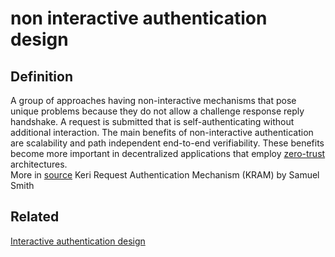 # non interactive authentication design
## Definition
A group of approaches having non-interactive mechanisms that pose unique problems because they do not allow a challenge response reply handshake. A request is submitted that is self-authenticating without additional interaction. The main benefits of non-interactive authentication are scalability and path independent end-to-end verifiability. These benefits become more important in decentralized applications that employ [zero-trust](zero-trust) architectures.  
More in [source](https://hackmd.io/ZbVAbNK1SPyT90-oNwN_cw) Keri Request Authentication Mechanism (KRAM) by Samuel Smith

## Related
[Interactive authentication design](Interactive-authentication-design)
